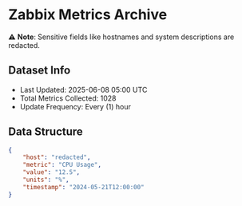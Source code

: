 # Zabbix Metrics Archive

⚠️ **Note**: Sensitive fields like hostnames and system descriptions are redacted.

## Dataset Info
- Last Updated: 2025-06-08 05:00 UTC
- Total Metrics Collected: 1028
- Update Frequency: Every (1) hour

## Data Structure
```json
{
    "host": "redacted",
    "metric": "CPU Usage",
    "value": "12.5",
    "units": "%",
    "timestamp": "2024-05-21T12:00:00"
}
```

